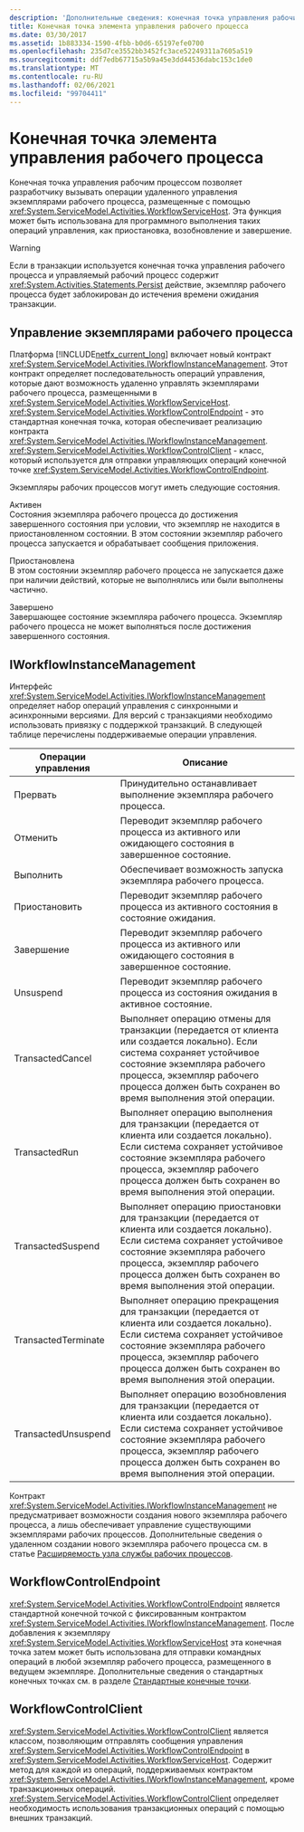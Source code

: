 ```yaml
---
description: 'Дополнительные сведения: конечная точка управления рабочим процессом'
title: Конечная точка элемента управления рабочего процесса
ms.date: 03/30/2017
ms.assetid: 1b883334-1590-4fbb-b0d6-65197efe0700
ms.openlocfilehash: 235d7ce3552bb3452fc3ace52249311a7605a519
ms.sourcegitcommit: ddf7edb67715a5b9a45e3dd44536dabc153c1de0
ms.translationtype: MT
ms.contentlocale: ru-RU
ms.lasthandoff: 02/06/2021
ms.locfileid: "99704411"
---
```

# <a name="workflow-control-endpoint"></a>Конечная точка элемента управления рабочего процесса

Конечная точка управления рабочим процессом позволяет разработчику вызывать операции удаленного управления экземплярами рабочего процесса, размещенные с помощью <xref:System.ServiceModel.Activities.WorkflowServiceHost>. Эта функция может быть использована для программного выполнения таких операций управления, как приостановка, возобновление и завершение.  
  
> [!WARNING]
> Если в транзакции используется конечная точка управления рабочего процесса и управляемый рабочий процесс содержит <xref:System.Activities.Statements.Persist> действие, экземпляр рабочего процесса будет заблокирован до истечения времени ожидания транзакции.  
  
## <a name="workflow-instance-management"></a>Управление экземплярами рабочего процесса  

 Платформа [!INCLUDE[netfx_current_long](../../../../includes/netfx-current-long-md.md)] включает новый контракт <xref:System.ServiceModel.Activities.IWorkflowInstanceManagement>. Этот контракт определяет последовательность операций управления, которые дают возможность удаленно управлять экземплярами рабочего процесса, размещенными в <xref:System.ServiceModel.Activities.WorkflowServiceHost>. <xref:System.ServiceModel.Activities.WorkflowControlEndpoint> - это стандартная конечная точка, которая обеспечивает реализацию контракта <xref:System.ServiceModel.Activities.IWorkflowInstanceManagement>. <xref:System.ServiceModel.Activities.WorkflowControlClient> - класс, который используется для отправки управляющих операций конечной точке <xref:System.ServiceModel.Activities.WorkflowControlEndpoint>.  
  
 Экземпляры рабочих процессов могут иметь следующие состояния.  
  
 Активен  
 Состояния экземпляра рабочего процесса до достижения завершенного состояния при условии, что экземпляр не находится в приостановленном состоянии. В этом состоянии экземпляр рабочего процесса запускается и обрабатывает сообщения приложения.  
  
 Приостановлена  
 В этом состоянии экземпляр рабочего процесса не запускается даже при наличии действий, которые не выполнялись или были выполнены частично.  
  
 Завершено  
 Завершающее состояние экземпляра рабочего процесса. Экземпляр рабочего процесса не может выполняться после достижения завершенного состояния.  
  
## <a name="iworkflowinstancemanagement"></a>IWorkflowInstanceManagement  

 Интерфейс <xref:System.ServiceModel.Activities.IWorkflowInstanceManagement> определяет набор операций управления с синхронными и асинхронными версиями. Для версий с транзакциями необходимо использовать привязку с поддержкой транзакций. В следующей таблице перечислены поддерживаемые операции управления.  
  
|Операции управления|Описание|  
|-----------------------|-----------------|  
|Прервать|Принудительно останавливает выполнение экземпляра рабочего процесса.|  
|Отменить|Переводит экземпляр рабочего процесса из активного или ожидающего состояния в завершенное состояние.|  
|Выполнить|Обеспечивает возможность запуска экземпляра рабочего процесса.|  
|Приостановить|Переводит экземпляр рабочего процесса из активного состояния в состояние ожидания.|  
|Завершение|Переводит экземпляр рабочего процесса из активного или ожидающего состояния в завершенное состояние.|  
|Unsuspend|Переводит экземпляр рабочего процесса из состояния ожидания в активное состояние.|  
|TransactedCancel|Выполняет операцию отмены для транзакции (передается от клиента или создается локально). Если система сохраняет устойчивое состояние экземпляра рабочего процесса, экземпляр рабочего процесса должен быть сохранен во время выполнения этой операции.|  
|TransactedRun|Выполняет операцию выполнения для транзакции (передается от клиента или создается локально). Если система сохраняет устойчивое состояние экземпляра рабочего процесса, экземпляр рабочего процесса должен быть сохранен во время выполнения этой операции.|  
|TransactedSuspend|Выполняет операцию приостановки для транзакции (передается от клиента или создается локально). Если система сохраняет устойчивое состояние экземпляра рабочего процесса, экземпляр рабочего процесса должен быть сохранен во время выполнения этой операции.|  
|TransactedTerminate|Выполняет операцию прекращения для транзакции (передается от клиента или создается локально). Если система сохраняет устойчивое состояние экземпляра рабочего процесса, экземпляр рабочего процесса должен быть сохранен во время выполнения этой операции.|  
|TransactedUnsuspend|Выполняет операцию возобновления для транзакции (передается от клиента или создается локально). Если система сохраняет устойчивое состояние экземпляра рабочего процесса, экземпляр рабочего процесса должен быть сохранен во время выполнения этой операции.|  
  
 Контракт <xref:System.ServiceModel.Activities.IWorkflowInstanceManagement> не предусматривает возможности создания нового экземпляра рабочего процесса, а лишь обеспечивает управление существующими экземплярами рабочих процессов. Дополнительные сведения о удаленном создании нового экземпляра рабочего процесса см. в статье [Расширяемость узла службы рабочих процессов](workflow-service-host-extensibility.md).  
  
## <a name="workflowcontrolendpoint"></a>WorkflowControlEndpoint  

 <xref:System.ServiceModel.Activities.WorkflowControlEndpoint> является стандартной конечной точкой с фиксированным контрактом <xref:System.ServiceModel.Activities.IWorkflowInstanceManagement>. После добавления к экземпляру <xref:System.ServiceModel.Activities.WorkflowServiceHost> эта конечная точка затем может быть использована для отправки командных операций в любой экземпляр рабочего процесса, размещенного в ведущем экземпляре. Дополнительные сведения о стандартных конечных точках см. в разделе [Стандартные конечные точки](standard-endpoints.md).  
  
## <a name="workflowcontrolclient"></a>WorkflowControlClient  

 <xref:System.ServiceModel.Activities.WorkflowControlClient> является классом, позволяющим отправлять сообщения управления <xref:System.ServiceModel.Activities.WorkflowControlEndpoint> в <xref:System.ServiceModel.Activities.WorkflowServiceHost>. Содержит метод для каждой из операций, поддерживаемых контрактом <xref:System.ServiceModel.Activities.IWorkflowInstanceManagement>, кроме транзакционных операций. <xref:System.ServiceModel.Activities.WorkflowControlClient> определяет необходимость использования транзакционных операций с помощью внешних транзакций.
